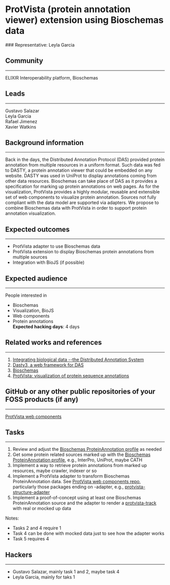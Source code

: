 # ProtVista (protein annotation viewer) extension using Bioschemas data

### Representative: Leyla Garcia

## Community
---

ELIXIR Interoperability platform, Bioschemas

## Leads
---
Gustavo Salazar  
Leyla Garcia  
Rafael Jimenez  
Xavier Watkins  

## Background information
---
Back in the days, the Distributed Annotation Protocol (DAS) provided protein annotation from multiple resources in a uniform format. Such data was fed to DASTY, a protein annotation viewer that could be embedded on any website. DASTY was used in UniProt to display annotations coming from other data resources. Bioschemas can take place of DAS as it provides a specification for marking up protein annotations on web pages. As for the visualization, ProtVista provides a highly modular, reusable and extensible set of web components to visualize protein annotation. Sources not fully compliant with the data model are supported via adapters. We propose to combine Bioschemas data with ProtVista in order to support protein annotation visualization.

## Expected outcomes
---

* ProtVista adapter to use Bioschemas data
* ProtVista extension to display Bioschemas protein annotations from multiple sources
* Integration with BioJS (if possible)


## Expected audience
---

People interested in
* Bioschemas
* Visualization, BioJS
* Web components
* Protein annotations  
**Expected hacking days**: 4 days

## Related works and references
---

1. [Integrating biological data --the Distributed Annotation System](https://www.ncbi.nlm.nih.gov/pubmed/18673527)
2. [Dasty3, a web framework for DAS](https://www.ncbi.nlm.nih.gov/pmc/articles/PMC3167052/) 
3. [Bioschemas](https://www.bioschemas.org) 
4.  [ProtVista: visualization of protein sequence annotations](https://www.ncbi.nlm.nih.gov/pubmed/28334231)

## GitHub or any other public repositories of your FOSS products (if any)
---

[ProtVista web components](https://github.com/ebi-webcomponents)

## Tasks
---
1. Review and adjust the [Bioschemas ProteinAnnotation profile](http://bioschemas.org/specifications/ProteinAnnotation/) as needed
2. Get some protein related sources marked up with the [Bioschemas ProteinAnnotation profile](http://bioschemas.org/specifications/ProteinAnnotation/), e.g., InterPro, UniProt, maybe CATH
3. Implement a way to retrieve protein annotations from marked up resources, maybe crawler, indexer or so
4. Implement a ProtVista adapter to transform Bioschemas ProteinAnnotation data. See [ProtVista web components repo](https://github.com/ebi-webcomponents/nightingale), particularly those packages ending on -adapter, e.g., [protvista-structure-adapter](https://github.com/ebi-webcomponents/nightingale/tree/master/packages/protvista-structure-adapter)
5. Implement a proof-of-concept using at least one Bioschemas ProteinAnnotation source and the adapter to render a [protvista-track](https://github.com/ebi-webcomponents/nightingale/tree/master/packages/protvista-track) with real or mocked up data

Notes:
* Tasks 2 and 4 require 1
* Task 4 can be done with mocked data just to see how the adapter works
* Task 5 requires 4

## Hackers
---
* Gustavo Salazar, mainly task 1 and 2, maybe task 4  
* Leyla Garcia, mainly for taks 1  
